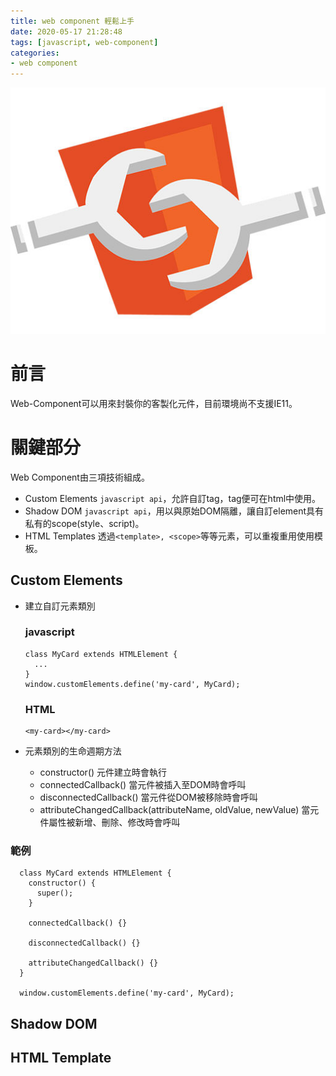 ```yaml
---
title: web component 輕鬆上手
date: 2020-05-17 21:28:48
tags: [javascript, web-component]
categories: 
- web component
---
```


![](/images/web-component.jpg)

# 前言
Web-Component可以用來封裝你的客製化元件，目前環境尚不支援IE11。

<!-- more -->

# 關鍵部分
Web Component由三項技術組成。


* Custom Elements
`javascript api`，允許自訂tag，tag便可在html中使用。
* Shadow DOM
`javascript api`，用以與原始DOM隔離，讓自訂element具有私有的scope(style、script)。
* HTML Templates
透過`<template>, <scope>`等等元素，可以重複重用使用模板。


## Custom Elements

* 建立自訂元素類別
  ### javascript
  ```javascript=
  class MyCard extends HTMLElement {
    ...
  }
  window.customElements.define('my-card', MyCard);
  ```

  ### HTML
  ```html=
  <my-card></my-card>
  ```

* 元素類別的生命週期方法
  * constructor()
    元件建立時會執行
  * connectedCallback()
    當元件被插入至DOM時會呼叫
  * disconnectedCallback()
    當元件從DOM被移除時會呼叫
  * attributeChangedCallback(attributeName, oldValue, newValue)
    當元件屬性被新增、刪除、修改時會呼叫
  
### 範例
```javascript=
  class MyCard extends HTMLElement {
    constructor() {
      super();
    }

    connectedCallback() {}

    disconnectedCallback() {}

    attributeChangedCallback() {}
  }

  window.customElements.define('my-card', MyCard);
```

## Shadow DOM


## HTML Template

